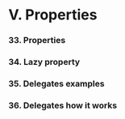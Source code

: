 # V. Properties

### 33. Properties

### 34. Lazy property

### 35. Delegates examples

### 36. Delegates how it works